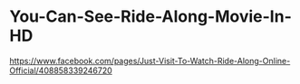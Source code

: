 You-Can-See-Ride-Along-Movie-In-HD
==================================

https://www.facebook.com/pages/Just-Visit-To-Watch-Ride-Along-Online-Official/408858339246720
